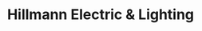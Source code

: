 ---
title: "Hillmann Electric & Lighting"
url: /ridgewood/hillmann-electric-and-lighting/
shop: lamps
---